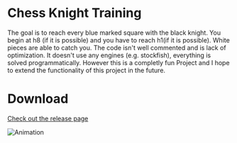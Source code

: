 # Chess Knight Training
The goal is to reach every blue marked square with the black knight. You begin at h8 (if it is possible) and you have to reach h1(if it is possible). White pieces are able to catch you. The code isn't well commented and is lack of optimization. It doesn't use any engines (e.g. stockfish), everything is solved programmatically.  However this is a completly fun Project and I hope to extend the functionality of this project in the future. 

# Download
[Check out the release page](https://github.com/spinalcord/Chess-Knight-Training/releases/tag/FirstRelease)



![Animation](https://user-images.githubusercontent.com/4529150/174455787-140e5ed3-16e7-4592-975c-bf980c0e6b15.gif)
